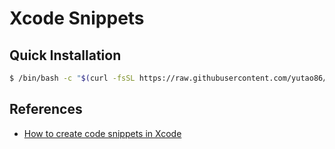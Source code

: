 # Xcode Snippets

## Quick Installation

```sh
$ /bin/bash -c "$(curl -fsSL https://raw.githubusercontent.com/yutao86/XcodeSnippets/master/install.sh)"
```

## References

- [How to create code snippets in Xcode](https://sarunw.com/posts/how-to-create-code-snippets-in-xcode/)

